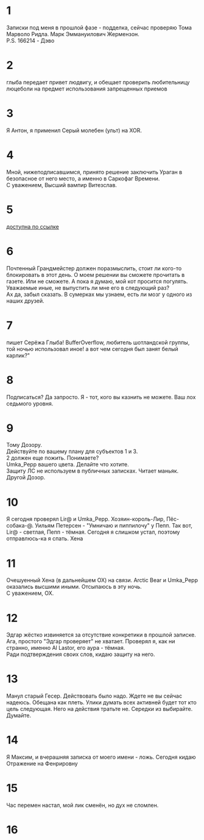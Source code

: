 ﻿# 1
Записки под меня в прошлой фазе - подделка, сейчас проверяю Тома Марволо Ридла. Марк Эммануилович Жермензон.  
P.S. 166214 - Дэво  

# 2
глыба передает привет людвигу, и обещает проверить любительницу люцеболи на предмет использования запрещенных приемов   

# 3
 Я Антон, я применил Серый молебен (ульт) на XOR.  
# 4  
Мной, нижеподписавшимся, принято решение заключить Ураган в безопасное от него место, а именно в Саркофаг Времени.  
С уважением, Высший вампир Витезслав.  
# 5
[доступна по ссылке](https://docs.google.com/document/d/1iV11hGWSFEzu6jZXi1PKh43NPz7dIsI1hgJoKJsBC9Q/edit?usp=sharing)
# 6  
Почтенный Грандмейстер должен поразмыслить, стоит ли кого-то блокировать в этот день. О моем решении вы сможете прочитать в газете. Или не сможете. А пока я думаю, мой кот просится погулять. Уважаемые иные, не выпустить ли мне его в следующий раз?  
Ах да, забыл сказать. В сумерках мы узнаем, есть ли мозг у одного из наших друзей.  
# 7  
пишет Серёжа Глыба!
BufferOverflow, любитель шотландской группы, той ночью использовал иное!
а вот чем сегодня был занят белый карлик?"  
# 8
 Подписаться? Да запросто. Я - тот, кого вы казнить не можете. Ваш лох седьмого уровня.  
# 9 
Тому Дозору.  
Действуйте по вашему плану для субъектов 1 и 3.  
2 должен еще пожить. Понимаете?  
Umka_Pepp вашего цвета. Делайте что хотите.  
Защиту ЛС не используем в публичных записках. Читает маньяк.  
Другой Дозор.  
# 10 
Я сегодня проверял Lir@ и Umka_Pepp. Хозяин-король-Лир, Пёс-собака-@. Уильям Петерсен - "Умничаю и пиппилочу" у Пепп. Так вот, Lir@ - светлая, Пепп - тёмная. Сегодня я слишком устал, поэтому отправлюсь-ка я спать. Хена  
# 11
 Очешуенный Хена (в дальнейшем ОХ) на связи. Arctic Bear и Umka_Pepp оказались высшими иными. Отсыпаюсь в эту ночь.  
С уважением, ОХ.  
# 12  
 Эдгар жёстко извиняется за отсутствие конкретики в прошлой записке. Ага, простого "Эдгар проверяет" не хватает. Проверял я, как ни странно, именно Al Lastor, его аура - тёмная.  
Ради подтверждения своих слов, кидаю защиту на него.  
# 13  
Манул старый Гесер. Действовать было надо. Ждете не вы сейчас надеюсь. Обещана как плеть. Улики думать всех активней будет тот кто цель следующая. Него на действия тратьте не. Середки из выбирайте. Думайте.  
# 14
Я Максим, и вчерашняя записка от моего имени - ложь. Сегодня кидаю Отражение на Фенрировну  
# 15
Час перемен настал, мой лик сменён, но дух не сломлен.    
# 16  
